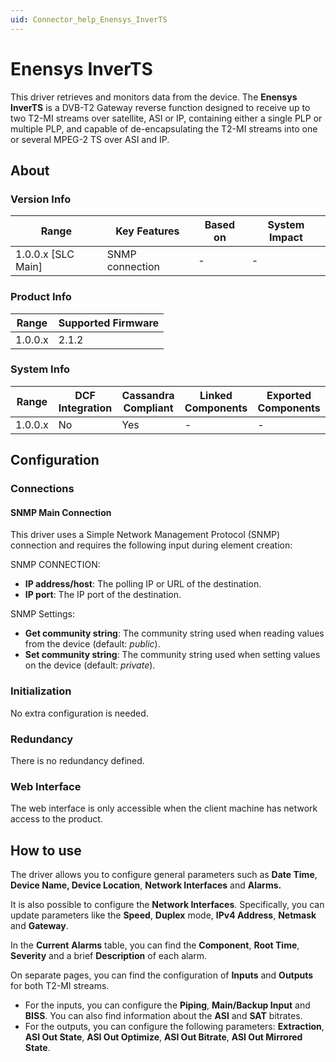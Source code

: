 ```yaml
---
uid: Connector_help_Enensys_InverTS
---
```


# Enensys InverTS

This driver retrieves and monitors data from the device. The **Enensys InverTS** is a DVB-T2 Gateway reverse function designed to receive up to two T2-MI streams over satellite, ASI or IP, containing either a single PLP or multiple PLP, and capable of de-encapsulating the T2-MI streams into one or several MPEG-2 TS over ASI and IP.

## About

### Version Info

| **Range**            | **Key Features** | **Based on** | **System Impact** |
|----------------------|------------------|--------------|-------------------|
| 1.0.0.x \[SLC Main\] | SNMP connection  | \-           | \-                |

### Product Info

| **Range** | **Supported Firmware** |
|-----------|------------------------|
| 1.0.0.x   | 2.1.2                  |

### System Info

| **Range** | **DCF Integration** | **Cassandra Compliant** | **Linked Components** | **Exported Components** |
|-----------|---------------------|-------------------------|-----------------------|-------------------------|
| 1.0.0.x   | No                  | Yes                     | \-                    | \-                      |

## Configuration

### Connections

#### SNMP Main Connection

This driver uses a Simple Network Management Protocol (SNMP) connection and requires the following input during element creation:

SNMP CONNECTION:

- **IP address/host**: The polling IP or URL of the destination.
- **IP port**: The IP port of the destination.

SNMP Settings:

- **Get community string**: The community string used when reading values from the device (default: *public*).
- **Set community string**: The community string used when setting values on the device (default: *private*).

### Initialization

No extra configuration is needed.

### Redundancy

There is no redundancy defined.

### Web Interface

The web interface is only accessible when the client machine has network access to the product.

## How to use

The driver allows you to configure general parameters such as **Date Time**, **Device Name, Device Location**, **Network Interfaces** and **Alarms.**

It is also possible to configure the **Network Interfaces**. Specifically, you can update parameters like the **Speed**, **Duplex** mode, **IPv4 Address**, **Netmask** and **Gateway**.

In the **Current** **Alarms** table, you can find the **Component**, **Root Time**, **Severity** and a brief **Description** of each alarm.

On separate pages, you can find the configuration of **Inputs** and **Outputs** for both T2-MI streams.

- For the inputs, you can configure the **Piping**, **Main/Backup Input** and **BISS**. You can also find information about the **ASI** and **SAT** bitrates.
- For the outputs, you can configure the following parameters: **Extraction**, **ASI Out State**, **ASI Out Optimize**, **ASI Out Bitrate**, **ASI Out Mirrored State**.
